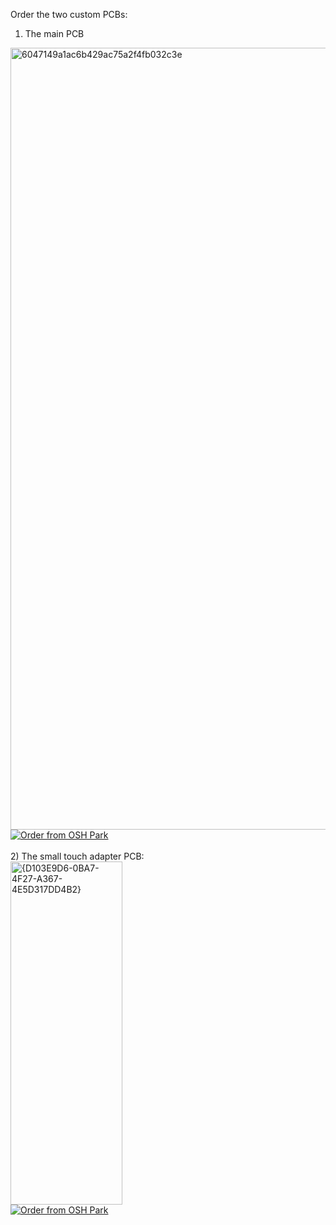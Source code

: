 Order the two custom PCBs:

1) The main PCB<br>
<img width="5252" height="1251" alt="6047149a1ac6b429ac75a2f4fb032c3e" src="https://github.com/user-attachments/assets/22cf06b9-baf9-44b1-90c9-bc0355a9fac0" />
<a href="https://oshpark.com/shared_projects/G0He9rRP"><img src="https://oshpark.com/assets/badge-5b7ec47045b78aef6eb9d83b3bac6b1920de805e9a0c227658eac6e19a045b9c.png" alt="Order from OSH Park"></img></a>
<br>
<br>
2) The small touch adapter PCB:  <br>
<img width="179" height="549" alt="{D103E9D6-0BA7-4F27-A367-4E5D317DD4B2}" src="https://github.com/user-attachments/assets/d805b8a3-02ef-410a-bc81-43f006afd9fd" />  <br>  
<a href="https://oshpark.com/shared_projects/q8TvJ7jU"><img src="https://oshpark.com/assets/badge-5b7ec47045b78aef6eb9d83b3bac6b1920de805e9a0c227658eac6e19a045b9c.png" alt="Order from OSH Park"></img></a>
